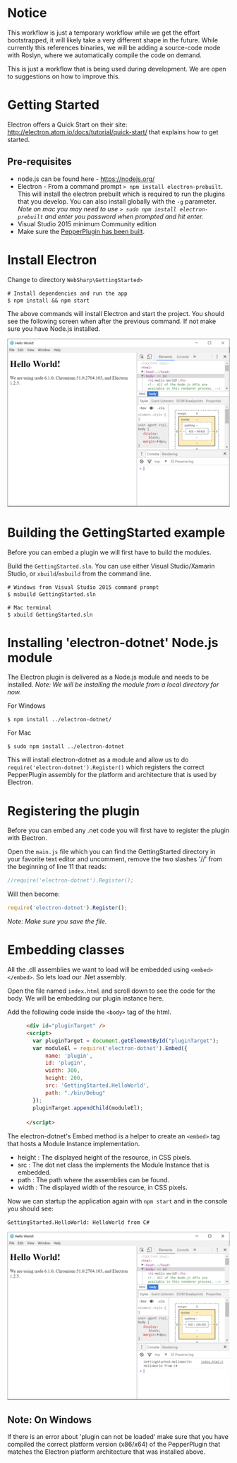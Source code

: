 
Notice
======

This workflow is just a temporary workflow while we get the effort bootstrapped, it will likely take a very
different shape in the future.   While currently this references binaries, we will be adding a source-code
mode with Roslyn, where we automatically compile the code on demand.

This is just a workflow that is being used during development.   We are open to suggestions on how to improve
this.

Getting Started
===============

Electron offers a Quick Start on their site: http://electron.atom.io/docs/tutorial/quick-start/ that explains how to get started.

Pre-requisites
---
- node.js can be found here - https://nodejs.org/
- Electron - From a command prompt ```> npm install electron-prebuilt```.  This will install the electron prebuilt which is required to run the plugins that you develop.  You can also install globally with the ```-g``` parameter. *Note on mac you may need to use ```> sudo npm install electron-prebuilt``` and enter you password when prompted and hit enter.*
- Visual Studio 2015 minimum Community edition
- Make sure the [PepperPlugin has been built](https://github.com/xamarin/WebSharp/blob/master/PepperPlugin/readme.md).


Install Electron
===

Change to directory ```WebSharp\GettingStarted>```

```shell
# Install dependencies and run the app
$ npm install && npm start
```

The above commands will install Electron and start the project.  You should see the following screen when after the previous command.
If not make sure you have Node.js installed.

![electron_quick_start](../GettingStarted/screenshots/electron-quick-start.PNG)


Building the GettingStarted example
===

Before you can embed a plugin we will first have to build the modules.

Build the `GettingStarted.sln`.   You can use either Visual Studio/Xamarin Studio, or `xbuild`/`msbuild` from the command line.

```shell
# Windows from Visual Studio 2015 command prompt
$ msbuild GettingStarted.sln
```

```shell
# Mac terminal
$ xbuild GettingStarted.sln
```


Installing 'electron-dotnet' Node.js module
===

The Electron plugin is delivered as a Node.js module and needs to be installed.  *Note: We will be installing the module from a local directory for now.*

For Windows
```shell
$ npm install ../electron-dotnet/
```

For Mac
```shell
$ sudo npm install ../electron-dotnet
```

This will install electron-dotnet as a module and allow us to do ```require('electron-dotnet').Register()``` which registers the correct PepperPlugin assembly for the platform and architecture that is used by Electron.


Registering the plugin
===

Before you can embed any .net code you will first have to register the plugin with Electron.

Open the ```main.js``` file which you can find the GettingStarted directory in your favorite text editor and uncomment, remove the two slashes '//' from the beginning of line 11 that reads:

```javascript
//require('electron-dotnet').Register();
```

Will then become:

```javascript
require('electron-dotnet').Register();
```

*Note: Make sure you save the file.*


Embedding classes
===

All the .dll assemblies we want to load will be embedded using ```<embed></embed>```.  So lets load our .Net assembly.

Open the file named ```index.html``` and scroll down to see the code for the body.  We will be embedding our plugin instance here.

Add the following code inside the ```<body>``` tag of the html.

```html
      <div id="pluginTarget" />
      <script>
        var pluginTarget = document.getElementById("pluginTarget");
        var moduleEl = require('electron-dotnet').Embed({
            name: 'plugin',
            id: 'plugin',
            width: 300,
            height: 200,
            src: 'GettingStarted.HelloWorld',
            path: "./bin/Debug"
        });
        pluginTarget.appendChild(moduleEl);

      </script>
```

The electron-dotnet's Embed method is a helper to create an ```<embed>``` tag that hosts a Module Instance implementation.

- height : The displayed height of the resource, in CSS pixels.
- src : The dot net class the implements the Module Instance that is embedded.
- path : The path where the assemblies can be found.
- width : The displayed width of the resource, in CSS pixels.

Now we can startup the application again with ```npm start``` and in the console you should see:

```
GettingStarted.HelloWorld: HelloWorld from C#
```
![GettingStarted](../GettingStarted/screenshots/GettingStarted.PNG)

Note: On Windows
---
If there is an error about 'plugin can not be loaded' make sure that you have compiled the correct platform version (x86/x64) of the PepperPlugin that matches the Electron platform architecture that was installed above.
